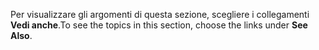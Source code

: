 <span data-ttu-id="edbf2-101">Per visualizzare gli argomenti di questa sezione, scegliere i collegamenti **Vedi anche**.</span><span class="sxs-lookup"><span data-stu-id="edbf2-101">To see the topics in this section, choose the links under **See Also**.</span></span>